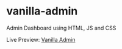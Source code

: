 # vanilla-admin
Admin Dashboard using HTML, JS and CSS

Live Preview: [Vanilla Admin](https://softsingh.github.io/vanilla-admin/)
